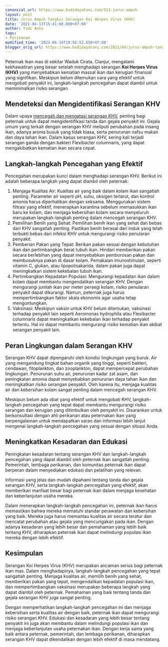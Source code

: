 ```yaml
---
canonical_url: https://www.budidayatani.com/513-jurus-ampuh
layout: post
title: Jurus Ampuh Tangkis Serangan Koi Herpes Virus (KHV)
date: '2021-04-13T15:41:00.000+07:00'
author: Yudi Anto
tags:
- Perikanan
modified_time: '2023-06-10T10:56:52.650+07:00'
blogger_orig_url: https://www.budidayatani.com/2021/04/jurus-ampuh-tangkis-serangan-koi-herpes.html
---
```


Peternak ikan mas di sekitar Waduk Cirata, Cianjur, mengalami kekhawatiran yang besar setelah menghadapi serangan **Koi Herpes Virus (KHV)** yang menyebabkan kematian massal ikan dan kerugian finansial yang signifikan. Meskipun belum ditemukan cara yang efektif untuk mengobati penyakit ini, langkah-langkah pencegahan dapat diambil untuk meminimalkan risiko serangan.

## Mendeteksi dan Mengidentifikasi Serangan KHV

Dalam upaya [mencegah dan mengatasi serangan KHV](https://www.budidayatani.com/2021/03/ikan-koi-yang-menangis-karena-herpes.html), penting bagi peternak untuk dapat mengidentifikasi tanda dan gejala penyakit ini. Gejala umum yang terkait dengan serangan KHV meliputi perubahan pada insang ikan, adanya aroma busuk yang tidak biasa, serta penurunan nafsu makan dan daya tahan ikan. Dalam kasus serangan KHV, sering kali terjadi serangan ganda dengan bakteri Flexibacter columnaris, yang dapat mengakibatkan kematian ikan secara cepat.

## Langkah-langkah Pencegahan yang Efektif

Pencegahan merupakan kunci dalam menghadapi serangan KHV. Berikut ini adalah beberapa langkah yang dapat diambil oleh peternak:

1. Menjaga Kualitas Air: Kualitas air yang baik dalam kolam ikan sangatlah penting. Parameter air seperti pH, suhu, oksigen terlarut, dan kontrol amonia harus diperhatikan dengan seksama. Menggunakan sistem filtrasi yang efektif, menerapkan karantina sebelum memasukkan ikan baru ke kolam, dan menjaga kebersihan kolam secara menyeluruh merupakan langkah-langkah penting dalam mencegah serangan KHV.
2. Pemilihan Benih yang Sehat: Pemilihan benih ikan yang sehat dan bebas dari KHV sangatlah penting. Pastikan benih berasal dari induk yang telah terbukti bebas dari infeksi KHV untuk mengurangi risiko penularan penyakit.
3. Pemberian Pakan yang Tepat: Berikan pakan sesuai dengan kebutuhan ikan dan pertimbangkan berat tubuh ikan. Hindari memberikan pakan secara berlebihan yang dapat menyebabkan pemborosan pakan dan membusuknya pakan di dasar kolam. Pemakaian imunostimulan, seperti vitamin C, glukan, atau lipopolisakarida, dalam pakan juga dapat meningkatkan sistem kekebalan tubuh ikan.
4. Pertimbangkan Kepadatan Populasi: Mengurangi kepadatan ikan dalam kolam dapat membantu mengendalikan serangan KHV. Dengan mengurangi jumlah ikan per meter persegi kolam, risiko penularan penyakit dapat dikurangi. Namun, peternak juga harus mempertimbangkan faktor skala ekonomis agar usaha tetap menguntungkan.
5. Vaksinasi: Meskipun vaksin untuk KHV belum ditemukan, vaksinasi terhadap penyakit lain seperti Aeromonas hydrophila atau Flexibacter columnaris dapat meningkatkan kekebalan ikan terhadap penyakit tertentu. Hal ini dapat membantu mengurangi risiko kematian ikan akibat serangan penyakit lain.

## Peran Lingkungan dalam Serangan KHV

Serangan KHV dapat dipengaruhi oleh kondisi lingkungan yang buruk. Air yang mengandung tingkat bahan organik yang tinggi, seperti bakteri, cendawan, fitoplankton, dan zooplankton, dapat mempercepat perubahan lingkungan. Penurunan suhu air, penurunan kadar zat asam, dan peningkatan amonia dapat menyebabkan penurunan daya tahan ikan dan meningkatkan risiko serangan penyakit. Oleh karena itu, menjaga kualitas air dan kebersihan kolam sangat penting dalam mencegah serangan KHV.

Meskipun belum ada obat yang efektif untuk mengobati KHV, langkah-langkah pencegahan yang tepat dapat membantu mengurangi risiko serangan dan kerugian yang ditimbulkan oleh penyakit ini. Disarankan untuk berkonsultasi dengan ahli perikanan atau peternakan ikan yang berpengalaman untuk mendapatkan saran dan informasi lebih lanjut mengenai langkah-langkah pencegahan yang sesuai dengan situasi Anda.

## Meningkatkan Kesadaran dan Edukasi

Peningkatan kesadaran tentang serangan KHV dan langkah-langkah pencegahan yang dapat diambil oleh peternak ikan sangatlah penting. Pemerintah, lembaga perikanan, dan komunitas peternak ikan dapat berperan dalam menyediakan edukasi dan pelatihan yang relevan.

Informasi yang jelas dan mudah dipahami tentang tanda dan gejala serangan KHV, serta langkah-langkah pencegahan yang efektif, akan memberikan manfaat besar bagi peternak ikan dalam menjaga kesehatan dan keberlanjutan usaha mereka.

Dalam menerapkan langkah-langkah pencegahan ini, peternak ikan harus memastikan bahwa mereka mematuhi standar perawatan dan kebersihan yang baik. Mereka juga harus memantau kualitas air secara teratur dan mencatat perubahan atau gejala yang mencurigakan pada ikan. Dengan adanya kesadaran yang lebih besar dan pemahaman yang lebih baik tentang KHV, diharapkan peternak ikan dapat melindungi populasi ikan mereka dengan lebih efektif.

## Kesimpulan

Serangan Koi Herpes Virus (KHV) merupakan ancaman serius bagi peternak ikan mas. Dalam menghadapinya, langkah-langkah pencegahan yang tepat sangatlah penting. Menjaga kualitas air, memilih benih yang sehat, memberikan pakan yang tepat, mengendalikan kepadatan populasi ikan, dan mempertimbangkan vaksinasi merupakan beberapa langkah yang dapat diambil oleh peternak. Pemahaman yang baik tentang tanda dan gejala serangan KHV juga sangat penting.

Dengan memperhatikan langkah-langkah pencegahan ini dan menjaga kebersihan serta kualitas air dengan baik, peternak ikan dapat mengurangi risiko serangan KHV. Edukasi dan kesadaran yang lebih besar tentang penyakit ini juga akan membantu dalam melindungi populasi ikan dan menjaga keberlanjutan usaha peternakan ikan. Dengan kerja sama yang baik antara peternak, pemerintah, dan lembaga perikanan, diharapkan serangan KHV dapat dikendalikan dengan lebih efektif di masa mendatang.

